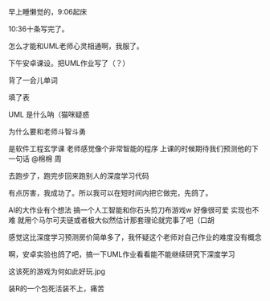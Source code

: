 早上睡懒觉的，9:06起床

10:36十条写完了。

怎么才能和UML老师心灵相通啊，我服了。

下午安卓课设。把UML作业写了（？）

背了一会儿单词

填了表

UML 是什么呐（猫咪疑惑

为什么要和老师斗智斗勇

是软件工程玄学课 老师感觉像个非常智能的程序 上课的时候期待我们预测他的下一句话 @棉棉 周

去跑步了，跑完步回来跑别人的深度学习代码

有点厉害，我成功了。所以我可以在短时间内把它做完，先鸽了。

AI的大作业有个想法 搞一个人工智能和你石头剪刀布游戏w 好像很可爱 实现也不难 就用个马尔可夫链或者极大似然估计那套理论就完事了吧（口胡

感觉这比深度学习预测房价简单多了，我怀疑这个老师对自己作业的难度没有概念

啊，安卓实验也鸽了吧，搞一下UML作业看看能不能继续研究下深度学习

这该死的游戏为何如此好玩.jpg

装R的一个包死活装不上，痛苦